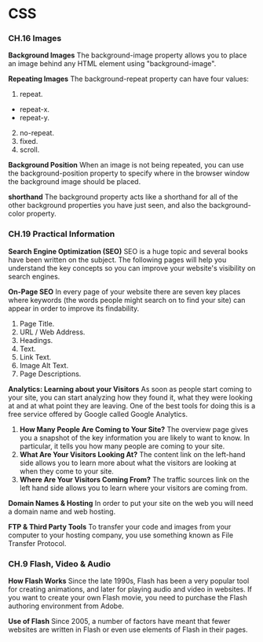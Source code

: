 # CSS

### CH.16 Images
**Background Images**
The background-image property allows you to place an image behind any HTML element using "background-image".

**Repeating Images**
The background-repeat property can have four values:
1. repeat.
  - repeat-x.
  - repeat-y.
2. no-repeat.
3. fixed.
4. scroll.

**Background Position**
When an image is not being repeated, you can use the background-position property to specify where in the browser window the background image should be placed.

**shorthand**
The background property acts like a shorthand for all of the
other background properties you have just seen, and also the
background-color property.


### CH.19 Practical Information
**Search Engine Optimization (SEO)**
SEO is a huge topic and several books have been written on the subject.
The following pages will help you understand the key concepts so you can improve your website's visibility on search engines.

**On-Page SEO**
In every page of your website there are seven key places where keywords
(the words people might search on to find your site) can appear in order to improve its findability.
1. Page Title.
2. URL / Web Address.
3. Headings.
4. Text.
5. Link Text.
6. Image Alt Text.
7. Page Descriptions.

**Analytics: Learning about your Visitors**
As soon as people start coming to your site, you can start analyzing
how they found it, what they were looking at and at what point they are
leaving. One of the best tools for doing this is a free service offered by Google called Google Analytics.

 1. **How Many People Are Coming to Your Site?**
The overview page gives you a snapshot of the key information you are
likely to want to know. In particular, it tells you how many people are
coming to your site.
 2. **What Are Your Visitors Looking At?**
The content link on the left-hand side allows you to learn more about what the visitors are looking at when they come to your site.
 3. **Where Are Your Visitors Coming From?**
 The traffic sources link on the left hand side allows you to learn where your visitors are coming from.

**Domain Names & Hosting**
In order to put your site on the web you will need a domain name and web hosting.

**FTP & Third Party Tools**
To transfer your code and images from your computer to your hosting company, you use something known as File Transfer Protocol.

### CH.9 Flash, Video & Audio
**How Flash Works**
Since the late 1990s, Flash has been a very popular tool for creating animations, and later for playing audio and video in websites.
If you want to create your own Flash movie, you need to purchase the Flash authoring environment from Adobe.

**Use of Flash**
Since 2005, a number of factors have meant that fewer websites are written in Flash or even use elements of Flash in their pages.

